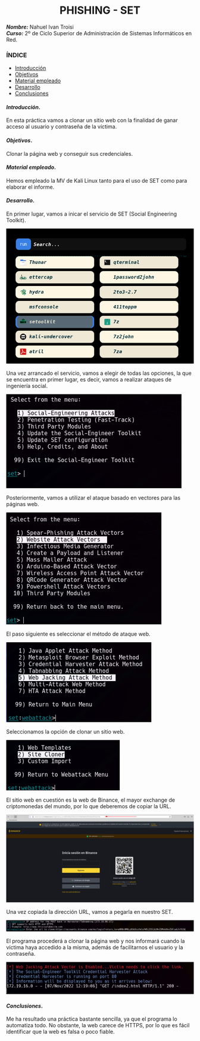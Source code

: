 <center>

# PHISHING - SET


</center>

***Nombre:*** Nahuel Ivan Troisi
<br>
***Curso:*** 2º de Ciclo Superior de Administración de Sistemas Informáticos en Red.

### ÍNDICE

+ [Introducción](#id1)
+ [Objetivos](#id2)
+ [Material empleado](#id3)
+ [Desarrollo](#id4)
+ [Conclusiones](#id5)


#### ***Introducción***. <a name="id1"></a>

En esta práctica vamos a clonar un sitio web con la finalidad de ganar acceso al usuario y contraseña de la víctima.

#### ***Objetivos***. <a name="id2"></a>

Clonar la página web y conseguir sus credenciales. 

#### ***Material empleado***. <a name="id3"></a>

Hemos empleado la MV de Kali Linux tanto para el uso de SET como para elaborar el informe. 

#### ***Desarrollo***. <a name="id4"></a>

En primer lugar, vamos a inicar el servicio de SET (Social Engineering Toolkit).

![](img/9.png)

Una vez arrancado el servicio, vamos a elegir de todas las opciones, la que se encuentra en primer lugar, es decir, vamos a realizar ataques de ingeniería
social. 

![](img/1.png)

Posteriormente, vamos a utilizar el ataque basado en vectores para las páginas web. 

![](img/2.png)

El paso siguiente es seleccionar el método de ataque web. 

![](img/3.png)

Seleccionamos la opción de clonar un sitio web. 

![](img/4.png)

El sitio web en cuestión es la web de Binance, el mayor exchange de criptomonedas del mundo, por lo que deberemos de copiar la URL.

![](img/5.png)

Una vez copiada la dirección URL, vamos a pegarla en nuestro SET. 

![](img/6.png)

El programa procederá a clonar la página web y nos informará cuando la víctima haya accedido a la misma, además de facilitarnos el usuario y la contraseña. 

![](img/7.png)


#### ***Conclusiones***. <a name="id5"></a>

Me ha resultado una práctica bastante sencilla, ya que el programa lo automatiza todo. No obstante, la web carece de HTTPS, por lo que es fácil identificar
que la web es falsa o poco fiable. 

